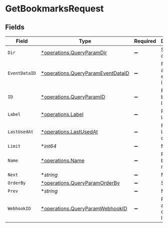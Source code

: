 # GetBookmarksRequest


## Fields

| Field                                                                                 | Type                                                                                  | Required                                                                              | Description                                                                           |
| ------------------------------------------------------------------------------------- | ------------------------------------------------------------------------------------- | ------------------------------------------------------------------------------------- | ------------------------------------------------------------------------------------- |
| `Dir`                                                                                 | [*operations.QueryParamDir](../../models/operations/queryparamdir.md)                 | :heavy_minus_sign:                                                                    | Sort direction                                                                        |
| `EventDataID`                                                                         | [*operations.QueryParamEventDataID](../../models/operations/queryparameventdataid.md) | :heavy_minus_sign:                                                                    | Filter by associated event data ID                                                    |
| `ID`                                                                                  | [*operations.QueryParamID](../../models/operations/queryparamid.md)                   | :heavy_minus_sign:                                                                    | Filter by bookmark IDs                                                                |
| `Label`                                                                               | [*operations.Label](../../models/operations/label.md)                                 | :heavy_minus_sign:                                                                    | Filter by label                                                                       |
| `LastUsedAt`                                                                          | [*operations.LastUsedAt](../../models/operations/lastusedat.md)                       | :heavy_minus_sign:                                                                    | Filter by last used date                                                              |
| `Limit`                                                                               | **int64*                                                                              | :heavy_minus_sign:                                                                    | N/A                                                                                   |
| `Name`                                                                                | [*operations.Name](../../models/operations/name.md)                                   | :heavy_minus_sign:                                                                    | Filter by bookmark name                                                               |
| `Next`                                                                                | **string*                                                                             | :heavy_minus_sign:                                                                    | N/A                                                                                   |
| `OrderBy`                                                                             | [*operations.QueryParamOrderBy](../../models/operations/queryparamorderby.md)         | :heavy_minus_sign:                                                                    | Sort key(s)                                                                           |
| `Prev`                                                                                | **string*                                                                             | :heavy_minus_sign:                                                                    | N/A                                                                                   |
| `WebhookID`                                                                           | [*operations.QueryParamWebhookID](../../models/operations/queryparamwebhookid.md)     | :heavy_minus_sign:                                                                    | Filter by associated connection ID                                                    |
